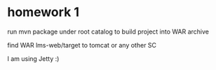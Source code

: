 # homework 1
run mvn package under root catalog to build project into WAR archive

find WAR lms-web/target to tomcat or any other SC

I am using Jetty :)
